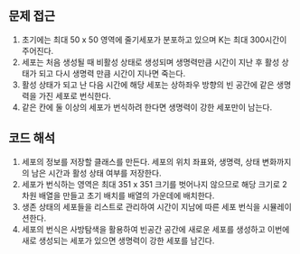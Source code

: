 ## 문제 접근 ##
1. 초기에는 최대 50 x 50 영역에 줄기세포가 분포하고 있으며 K는 최대 300시간이 주어진다.
2. 세포는 처음 생성될 때 비활성 상태로 생성되며 생명력만큼 시간이 지난 후 활성 상태가 되고 다시 생명력 만큼 시간이 지나면 죽는다.
3. 활성 상태가 되고 난 다음 시간에 해당 세포는 상하좌우 방향의 빈 공간에 같은 생명력을 가진 세포로 번식한다.
4. 같은 칸에 둘 이상의 세포가 번식하려 한다면 생명력이 강한 세포만이 남는다.

## 코드 해석 ##
1. 세포의 정보를 저장할 클래스를 만든다. 세포의 위치 좌표와, 생명력, 상태 변화까지의 남은 시간과 활성 상태 여부를 저장한다.
2. 세포가 번식하는 영역은 최대 351 x 351 크기를 벗어나지 않으므로 해당 크기로 2차원 배열을 만들고 초기 배치를 배열의 가운데에 배치한다.
3. 생존 상태의 세포들을 리스트로 관리하여 시간이 지남에 따른 세포 번식을 시뮬레이션한다.
4. 세포의 번식은 사방탐색을 활용하여 빈공간 공간에 새로운 세포를 생성하고 이번에 새로 생성되는 세포가 있으면 생명력이 강한 세포를 남긴다.
